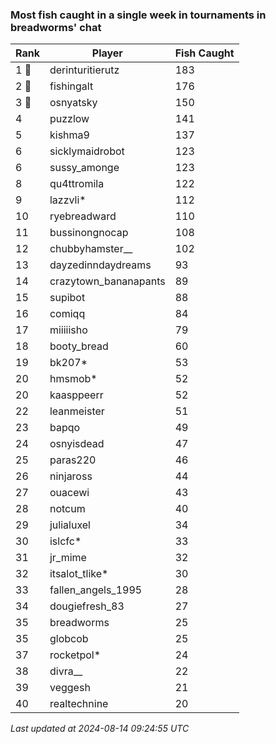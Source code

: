 ### Most fish caught in a single week in tournaments in breadworms' chat
| Rank | Player | Fish Caught |
|------|--------|-----------|
| 1 🥇  | derinturitierutz  | 183 |
| 2 🥈  | fishingalt  | 176 |
| 3 🥉  | osnyatsky  | 150 |
| 4  | puzzlow  | 141 |
| 5  | kishma9  | 137 |
| 6  | sicklymaidrobot  | 123 |
| 6  | sussy_amonge  | 123 |
| 8  | qu4ttromila  | 122 |
| 9  | lazzvli*  | 112 |
| 10  | ryebreadward  | 110 |
| 11  | bussinongnocap  | 108 |
| 12  | chubbyhamster__  | 102 |
| 13  | dayzedinndaydreams  | 93 |
| 14  | crazytown_bananapants  | 89 |
| 15  | supibot  | 88 |
| 16  | comiqq  | 84 |
| 17  | miiiiisho  | 79 |
| 18  | booty_bread  | 60 |
| 19  | bk207*  | 53 |
| 20  | hmsmob*  | 52 |
| 20  | kaasppeerr  | 52 |
| 22  | leanmeister  | 51 |
| 23  | bapqo  | 49 |
| 24  | osnyisdead  | 47 |
| 25  | paras220  | 46 |
| 26  | ninjaross  | 44 |
| 27  | ouacewi  | 43 |
| 28  | notcum  | 40 |
| 29  | julialuxel  | 34 |
| 30  | islcfc*  | 33 |
| 31  | jr_mime  | 32 |
| 32  | itsalot_tlike*  | 30 |
| 33  | fallen_angels_1995  | 28 |
| 34  | dougiefresh_83  | 27 |
| 35  | breadworms  | 25 |
| 35  | globcob  | 25 |
| 37  | rocketpol*  | 24 |
| 38  | divra__  | 22 |
| 39  | veggesh  | 21 |
| 40  | realtechnine  | 20 |

_Last updated at 2024-08-14 09:24:55 UTC_